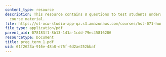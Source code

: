 ```yaml
---
content_type: resource
description: This resource contains 8 questions to test students understanding of
  course material.
file: https://ol-ocw-studio-app-qa.s3.amazonaws.com/courses/hst-071-human-reproductive-biology-fall-2005/61f2623a916e48a8e75f6d2ae252bbaf_preg_term_1.pdf
file_type: application/pdf
parent_uid: 078183f1-8b13-141a-1cdd-79ec45816206
resourcetype: Document
title: preg_term_1.pdf
uid: 61f2623a-916e-48a8-e75f-6d2ae252bbaf
---
```

